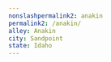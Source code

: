 ```yaml
---
﻿nonslashpermalink2: anakin
permalink2: /anakin/
alley: Anakin
city: Sandpoint
state: Idaho
---
```

